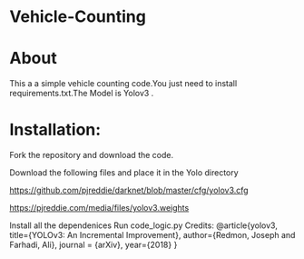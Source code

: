 # Vehicle-Counting

# About
  This a a simple vehicle counting code.You just need to install requirements.txt.The Model is Yolov3 .

# Installation:

Fork the repository and download the code.

Download the following files and place it in the Yolo directory

https://github.com/pjreddie/darknet/blob/master/cfg/yolov3.cfg

https://pjreddie.com/media/files/yolov3.weights

Install all the dependenices
Run code_logic.py
Credits:
@article{yolov3, title={YOLOv3: An Incremental Improvement}, author={Redmon, Joseph and Farhadi, Ali}, journal = {arXiv}, year={2018} }
